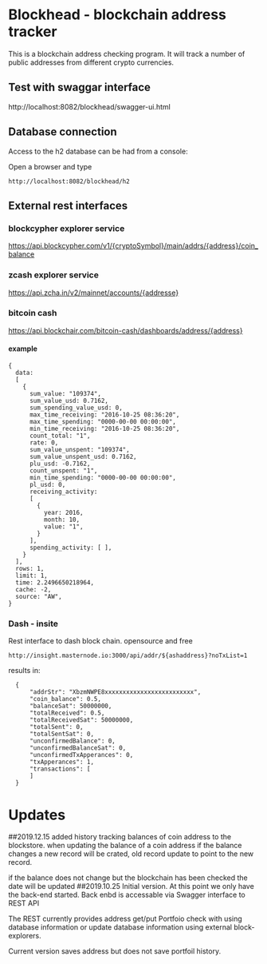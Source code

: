 # Blockhead - blockchain address tracker
This is a blockchain address checking program. It will track a number of public addresses from different
crypto currencies.

## Test with swaggar interface
http://localhost:8082/blockhead/swagger-ui.html

## Database connection
Access to the h2 database can be had from a console:

Open a browser and type 
```
http://localhost:8082/blockhead/h2
```


## External rest interfaces
### blockcypher explorer service

https://api.blockcypher.com/v1/{cryptoSymbol}/main/addrs/{address}/coin_balance

### zcash explorer service
https://api.zcha.in/v2/mainnet/accounts/{addresse}


### bitcoin cash
https://api.blockchair.com/bitcoin-cash/dashboards/address/{address}

#### example 
```
{
  data: 
  [
    {
      sum_value: "109374",
      sum_value_usd: 0.7162,
      sum_spending_value_usd: 0,
      max_time_receiving: "2016-10-25 08:36:20",
      max_time_spending: "0000-00-00 00:00:00",
      min_time_receiving: "2016-10-25 08:36:20",
      count_total: "1",
      rate: 0,
      sum_value_unspent: "109374",
      sum_value_unspent_usd: 0.7162,
      plu_usd: -0.7162,
      count_unspent: "1",
      min_time_spending: "0000-00-00 00:00:00",
      pl_usd: 0,
      receiving_activity: 
      [
        {
          year: 2016,
          month: 10,
          value: "1",
        }
      ],
      spending_activity: [ ],
    }
  ],
  rows: 1,
  limit: 1,
  time: 2.2496650218964,
  cache: -2,
  source: "AW",
}
```
### Dash - insite
Rest interface to dash block chain. opensource and free
```aidl
http://insight.masternode.io:3000/api/addr/${ashaddress}?noTxList=1
```
results in:
```aidl
  {
      "addrStr": "XbzmNWPE8xxxxxxxxxxxxxxxxxxxxxxxxx",
      "coin_balance": 0.5,
      "balanceSat": 50000000,
      "totalReceived": 0.5,
      "totalReceivedSat": 50000000,
      "totalSent": 0,
      "totalSentSat": 0,
      "unconfirmedBalance": 0,
      "unconfirmedBalanceSat": 0,
      "unconfirmedTxApperances": 0,
      "txApperances": 1,
      "transactions": [  
      ]
  }
```

# Updates
##2019.12.15
added history tracking balances of coin address to the blockstore. when updating the balance of a coin address if the balance changes
a new record will be crated, old record update to point to the new record. 

if the balance does not change but the blockchain has been checked the date will be updated
##2019.10.25
Initial version. 
At this point we only have the back-end started. Back enbd is accessable via Swagger interface to REST API

The REST currently provides address get/put
Portfoio check with using database information or update database information using external block-explorers.

Current version saves address but does not save portfoil history. 

